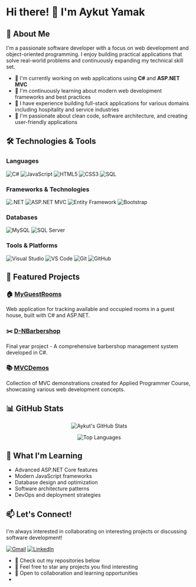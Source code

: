 # Hi there! 👋 I'm Aykut Yamak

## 🚀 About Me

I'm a passionate software developer with a focus on web development and object-oriented programming. I enjoy building practical applications that solve real-world problems and continuously expanding my technical skill set.

- 🔭 I'm currently working on web applications using **C#** and **ASP.NET MVC**
- 🌱 I'm continuously learning about modern web development frameworks and best practices
- 💼 I have experience building full-stack applications for various domains including hospitality and service industries
- 🎯 I'm passionate about clean code, software architecture, and creating user-friendly applications

## 🛠️ Technologies & Tools

### Languages
![C#](https://img.shields.io/badge/C%23-239120?style=for-the-badge&logo=c-sharp&logoColor=white)
![JavaScript](https://img.shields.io/badge/JavaScript-F7DF1E?style=for-the-badge&logo=javascript&logoColor=black)
![HTML5](https://img.shields.io/badge/HTML5-E34F26?style=for-the-badge&logo=html5&logoColor=white)
![CSS3](https://img.shields.io/badge/CSS3-1572B6?style=for-the-badge&logo=css3&logoColor=white)
![SQL](https://img.shields.io/badge/SQL-4479A1?style=for-the-badge&logo=mysql&logoColor=white)

### Frameworks & Technologies
![.NET](https://img.shields.io/badge/.NET-512BD4?style=for-the-badge&logo=dotnet&logoColor=white)
![ASP.NET MVC](https://img.shields.io/badge/ASP.NET%20MVC-512BD4?style=for-the-badge&logo=dotnet&logoColor=white)
![Entity Framework](https://img.shields.io/badge/Entity%20Framework-512BD4?style=for-the-badge&logo=dotnet&logoColor=white)
![Bootstrap](https://img.shields.io/badge/Bootstrap-7952B3?style=for-the-badge&logo=bootstrap&logoColor=white)

### Databases
![MySQL](https://img.shields.io/badge/MySQL-4479A1?style=for-the-badge&logo=mysql&logoColor=white)
![SQL Server](https://img.shields.io/badge/SQL%20Server-CC2927?style=for-the-badge&logo=microsoft-sql-server&logoColor=white)

### Tools & Platforms
![Visual Studio](https://img.shields.io/badge/Visual%20Studio-5C2D91?style=for-the-badge&logo=visual-studio&logoColor=white)
![VS Code](https://img.shields.io/badge/VS%20Code-007ACC?style=for-the-badge&logo=visual-studio-code&logoColor=white)
![Git](https://img.shields.io/badge/Git-F05032?style=for-the-badge&logo=git&logoColor=white)
![GitHub](https://img.shields.io/badge/GitHub-181717?style=for-the-badge&logo=github&logoColor=white)

## 🎯 Featured Projects

### 🏠 [MyGuestRooms](https://github.com/AykutYamak/MyGuestRooms)
Web application for tracking available and occupied rooms in a guest house, built with C# and ASP.NET.

### ✂️ [D-NBarbershop](https://github.com/AykutYamak/D-NBarbershop) 
Final year project - A comprehensive barbershop management system developed in C#.

### 📚 [MVCDemos](https://github.com/AykutYamak/MVCDemos)
Collection of MVC demonstrations created for Applied Programmer Course, showcasing various web development concepts.

## 📊 GitHub Stats

<div align="center">
  
![Aykut's GitHub Stats](https://github-readme-stats.vercel.app/api?username=AykutYamak&show_icons=true&theme=radical&hide_border=true&count_private=true)

![Top Languages](https://github-readme-stats.vercel.app/api/top-langs/?username=AykutYamak&layout=compact&theme=radical&hide_border=true)

</div>

## 🌟 What I'm Learning

- Advanced ASP.NET Core features
- Modern JavaScript frameworks
- Database design and optimization
- Software architecture patterns
- DevOps and deployment strategies

## 📫 Let's Connect!

I'm always interested in collaborating on interesting projects or discussing software development!

[![Gmail](https://img.shields.io/badge/Gmail-D14836?style=for-the-badge&logo=gmail&logoColor=white)](mailto:aykut2006yamak@gmail.com)
[![LinkedIn](https://img.shields.io/badge/LinkedIn-0077B5?style=for-the-badge&logo=linkedin&logoColor=white)](https://www.linkedin.com/in/aykut-yamak-6b7b2937b/)

- 💼 Check out my repositories below
- 🌟 Feel free to star any projects you find interesting
- 🤝 Open to collaboration and learning opportunities
- 
